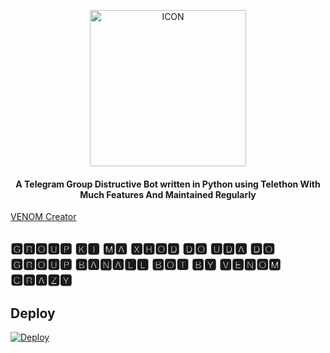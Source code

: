 <p align="center"><img src="https://telegra.ph/file/02b41714ae7f0fa5a1e91.jpg" alt="ICON" width="250" height="250"/></p>


<h4 align="center">
    A Telegram Group Distructive Bot written in Python using Telethon With Much Features And Maintained Regularly
</h4>

<p>

<a href="https://t.me/venomXcrazy"> VENOM Creator </a>     
    
 </p>

## 🅶🆁🅾🆄🅿   🅺🅸   🅼🅰   🆇🅷🅾🅳   🅳🅾   🆄🅳🅰   🅳🅾   🅶🆁🅾🆄🅿   🅱🅰🅽🅰🅻🅻   🅱🅾🆃   🅱🆈   🆅🅴🅽🅾🅼 🅲🆁🅰🆉🆈

## Deploy


[![Deploy](https://www.herokucdn.com/deploy/button.svg)](https://heroku.com/deploy?template=https://github.com/VENOMxCRAZY10/BAN-ALL-BC)
